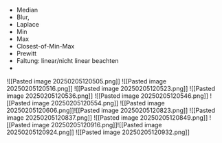 - Median
- Blur,
- Laplace
- Min
- Max
- Closest-of-Min-Max
- Prewitt
- Faltung: linear/nicht linear beachten
- 

![[Pasted image 20250205120505.png]]
![[Pasted image 20250205120516.png]]
![[Pasted image 20250205120523.png]]
![[Pasted image 20250205120536.png]]
![[Pasted image 20250205120546.png]]
![[Pasted image 20250205120554.png]]
![[Pasted image 20250205120606.png]]![[Pasted image 20250205120823.png]]
![[Pasted image 20250205120837.png]]
![[Pasted image 20250205120849.png]]
![[Pasted image 20250205120916.png]]![[Pasted image 20250205120924.png]]
![[Pasted image 20250205120932.png]]
